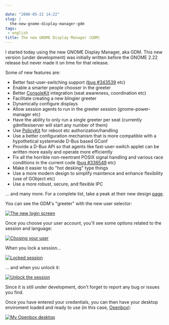```yaml
---

date: "2008-05-22 14:22"
slug: |
  the-new-gnome-display-manager-gdm
tags:
 - english
title: The new GNOME Display Manager (GDM)
---
```


I started today using the new GNOME Display Manager, aka GDM. This new
version (under development) was initially written before the GNOME 2.22
release but never made it on time for that release.

Some of new features are:

-   Better fast-user-switching support ([bug
    \#343539](http://bugzilla.gnome.org/show_bug.cgi?id=343539) etc)
-   Enable a smarter people chooser in the greeter
-   Better [ConsoleKit](http://live.gnome.org/ConsoleKit) integration
    (seat awareness, coordination etc)
-   Facilitate creating a new blingier greeter
-   Dynamically configure displays
-   Allow session agents to run in the greeter session
    (gnome-power-manager etc)
-   Have the ability to only run a single greeter per seat (currently
    gdmflexiserver will start any number of them)
-   Use [PolicyKit](http://live.gnome.org/PolicyKit) for reboot etc
    authorization/handling
-   Use a better configuration mechanism that is more compatible with a
    hypothetical systemwide D-Bus based GConf
-   Provide a D-Bus API so that agents like fast-user-switch applet can
    be written more easily and operate more efficiently
-   Fix all the horrible non-reentrant POSIX signal handling and various
    race conditions in the current code ([bug
    \#336549](http://bugzilla.gnome.org/show_bug.cgi?id=336549) etc)
-   Make it easier to do "hot desking" type things
-   Use a more modern design to simplify maintence and enhance
    flexibility (use of GObject etc)
-   Use a more robust, secure, and flexible IPC

... and many more. For a complete list, take a peak at their new design
[page](http://live.gnome.org/GDM/NewDesign).

You can see the GDM's "greeter" with the new user selector:

[![The new login
screen](http://farm3.static.flickr.com/2378/2513932416_676d4a06cb.jpg)](http://www.flickr.com/photos/ogmaciel/2513932416/)

Once you choose your user account, you'll see some options related to
the session and language:

[![Chosing your
user](http://farm3.static.flickr.com/2056/2513932290_9a0d64de4d.jpg)](http://www.flickr.com/photos/ogmaciel/2513932290/)

When you lock a session...

[![Locked
session](http://farm4.static.flickr.com/3047/2513932060_10eda63eca.jpg)](http://www.flickr.com/photos/ogmaciel/2513932060/)

... and when you unlock it:

[![Unlock the
session](http://farm3.static.flickr.com/2042/2513932168_eb858824c6.jpg)](http://www.flickr.com/photos/ogmaciel/2513932168/)

Since it is still under development, don't forget to report any bug or
issues you find.

Once you have entered your credentials, you can then have your desktop
enviroment loaded and ready to use (in this case,
[Openbox](http://icculus.org/openbox/index.php/Main_Page)):

[![My Openbox
desktop](http://farm3.static.flickr.com/2205/2513932562_0d3489793c.jpg)](http://www.flickr.com/photos/ogmaciel/2513932562/)
